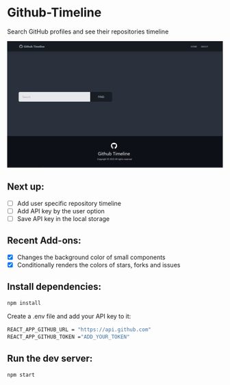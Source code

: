# Github-Timeline

Search GitHub profiles and see their repositories timeline

<div style="text-align:center">
<img src="./public/screenshot2.png" width="830">
</div>

## Next up:

- [ ] Add user specific repository timeline
- [ ] Add API key by the user option
- [ ] Save API key in the local storage

## Recent Add-ons:

- [x] Changes the background color of small components
- [x] Conditionally renders the colors of stars, forks and issues

## Install dependencies:

```bash
npm install
```

Create a .env file and add your API key to it:

```bash
REACT_APP_GITHUB_URL = "https://api.github.com"
REACT_APP_GITHUB_TOKEN ="ADD_YOUR_TOKEN"
```

## Run the dev server:

```bash
npm start
```
